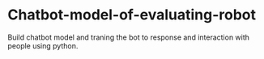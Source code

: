 # Chatbot-model-of-evaluating-robot
Build chatbot model and traning the bot to response and interaction with people using python.
